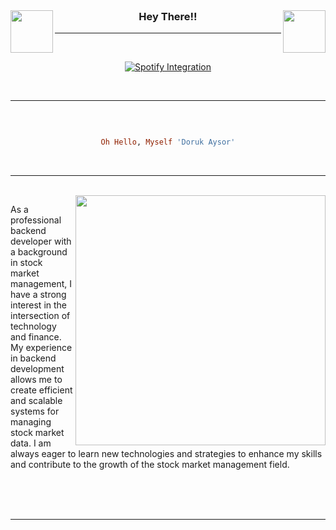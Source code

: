<br>

<h3 align="center">

<img align="left" src="https://user-images.githubusercontent.com/74038190/213844263-a8897a51-32f4-4b3b-b5c2-e1528b89f6f3.png" height="68">
Hey There!!
<img align="right" src="https://user-images.githubusercontent.com/74038190/213844263-a8897a51-32f4-4b3b-b5c2-e1528b89f6f3.png" height="68">

</h2>

- - - -

<br>
<div align="center">

[![Spotify Integration](https://spotify-github-profile.vercel.app/api/view?uid=6e4teps64skwfesh8uyapsgze&cover_image=true&theme=natemoo-re&show_offline=false&background_color=000000&interchange=false&bar_color=ffffff&bar_color_cover=true)](https://spotify-github-profile.vercel.app/api/view?uid=6e4teps64skwfesh8uyapsgze&redirect=true)

</div>
<br>

- - - -

<br>
<div align="center">

```ruby

Oh Hello, Myself 'Doruk Aysor'

```

</div>
<br>

- - - -

<br>
<img align="right" src="https://user-images.githubusercontent.com/74038190/212749447-bfb7e725-6987-49d9-ae85-2015e3e7cc41.gif" width="400">

As a professional backend developer with a background in stock market management, I have a strong interest in the intersection of technology and finance. My experience in backend development allows me to create efficient and scalable systems for managing stock market data. I am always eager to learn new technologies and strategies to enhance my skills and contribute to the growth of the stock market management field.

<br>
<br>
<br>

- - - -

<br>
<img align="center" >
<br>